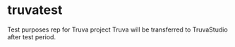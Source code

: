 # truvatest
Test purposes rep for Truva project
Truva will be transferred to TruvaStudio after test period.

